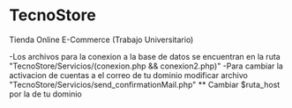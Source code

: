 # TecnoStore
Tienda Online E-Commerce (Trabajo Universitario)

-Los archivos para la conexion a la base de datos se encuentran en la ruta "TecnoStore/Servicios/(conexion.php && conexion2.php)" 
-Para cambiar la activacion de cuentas a el correo de tu dominio modificar archivo "TecnoStore/Servicios/send_confirmationMail.php"   ** Cambiar $ruta_host por la de tu dominio
